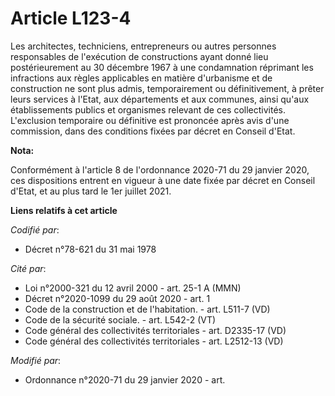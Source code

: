 # Article L123-4

Les architectes, techniciens, entrepreneurs ou autres personnes responsables de l'exécution de constructions ayant donné lieu
postérieurement au 30 décembre 1967 à une condamnation réprimant les infractions aux règles applicables en matière
d'urbanisme et de construction ne sont plus admis, temporairement ou définitivement, à prêter leurs services à l'Etat, aux
départements et aux communes, ainsi qu'aux établissements publics et organismes relevant de ces collectivités. L'exclusion
temporaire ou définitive est prononcée après avis d'une commission, dans des conditions fixées par décret en Conseil d'Etat.

**Nota:**

Conformément à l'article 8 de l'ordonnance 2020-71 du 29 janvier 2020, ces dispositions entrent en vigueur à une date fixée
par décret en Conseil d'Etat, et au plus tard le 1er juillet 2021.

**Liens relatifs à cet article**

_Codifié par_:

  - Décret n°78-621 du 31 mai 1978

_Cité par_:

  - Loi n°2000-321 du 12 avril 2000 - art. 25-1 A (MMN)
  - Décret n°2020-1099 du 29 août 2020 - art. 1
  - Code de la construction et de l'habitation. - art. L511-7 (VD)
  - Code de la sécurité sociale. - art. L542-2 (VT)
  - Code général des collectivités territoriales - art. D2335-17 (VD)
  - Code général des collectivités territoriales - art. L2512-13 (VD)

_Modifié par_:

  - Ordonnance n°2020-71 du 29 janvier 2020 - art.
